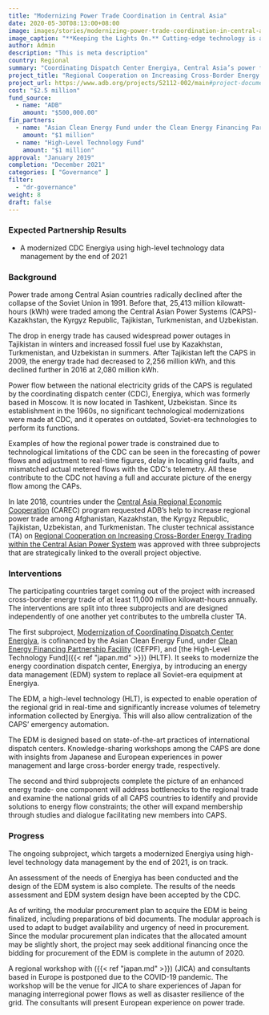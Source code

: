 ```yaml
---
title: "Modernizing Power Trade Coordination in Central Asia"
date: 2020-05-30T08:13:00+08:00
image: images/stories/modernizing-power-trade-coordination-in-central-asia.jpg
image_caption: "**Keeping the Lights On.** Cutting-edge technology is about to turn Energiya into a state-of-the-art power flow coordination center in Central Asia. A modernized Energiya will help increase regional energy trading and address frequent power outages and increasing use of fossil fuels."
author: Admin
description: "This is meta description"
country: Regional
summary: "Coordinating Dispatch Center Energiya, Central Asia’s power flow coordinator, is getting a power boost from an ADB project cofinanced by the Asian Clean Energy Fund under Clean Energy Financing Partnership Facility and the High-Level Technology Fund. A recharged Energiya will help increase regional energy trading and addresses frequent power outages and the increasing use of fossil fuels."
project_title: "Regional Cooperation on Increasing Cross-Border Energy Trading within the Central Asian Power System"
project_url: https://www.adb.org/projects/52112-002/main#project-documents
cost: "$2.5 million"
fund_source: 
  - name: "ADB"
    amount: "$500,000.00"
fin_partners: 
  - name: "Asian Clean Energy Fund under the Clean Energy Financing Partnership Facility"
    amount: "$1 million"
  - name: "High-Level Technology Fund"
    amount: "$1 million"
approval: "January 2019"
completion: "December 2021"
categories: [ "Governance" ]
filter:
  - "dr-governance"
weight: 8
draft: false
---
```


### Expected Partnership Results
<ul class="dr-results">
  <li><i class="icon-check-circle"></i> A modernized CDC Energiya using high-level technology data management by the end of 2021 </li>
  </ul>

### Background

Power trade among Central Asian countries radically declined after the collapse of the Soviet Union in 1991. Before that, 25,413 million kilowatt-hours (kWh) were traded among the Central Asian Power Systems (CAPS)-Kazakhstan, the Kyrgyz Republic, Tajikistan, Turkmenistan, and Uzbekistan.

The drop in energy trade has caused widespread power outages in Tajikistan in winters and increased fossil fuel use by Kazakhstan, Turkmenistan, and Uzbekistan in summers. After Tajikistan left the CAPS in 2009, the energy trade had decreased to 2,256 million kWh, and this declined further in 2016 at 2,080 million kWh. 

Power flow between the national electricity grids of the CAPS is regulated by the coordinating dispatch center (CDC), Energiya, which was formerly based in Moscow. It is now located in Tashkent, Uzbekistan. Since its establishment in the 1960s, no significant technological modernizations were made at CDC, and it operates on outdated, Soviet-era technologies to perform its functions.

Examples of how the regional power trade is constrained due to technological limitations of the CDC can be seen in the forecasting of power flows and adjustment to real-time figures, delay in locating grid faults, and mismatched actual metered flows with the CDC's telemetry. All these contribute to the CDC not having a full and accurate picture of the energy flow among the CAPs.

In late 2018, countries under the [Central Asia Regional Economic Cooperation](https://www.adb.org/countries/subregional-programs/carec) (CAREC) program requested ADB’s help to increase regional power trade among Afghanistan, Kazakhstan, the Kyrgyz Republic, Tajikistan, Uzbekistan, and Turkmenistan. The cluster technical assistance (TA) on [Regional Cooperation on Increasing Cross-Border Energy Trading within the Central Asian Power System](https://www.adb.org/projects/52112-001/main#project-pds) was approved with three subprojects that are strategically linked to the overall project objective.  

### Interventions

The participating countries target coming out of the project with increased cross-border energy trade of at least 11,000 million kilowatt-hours annually. The interventions are split into three subprojects and are designed independently of one another yet contributes to the umbrella cluster TA.

The first subproject, [Modernization of Coordinating Dispatch Center Energiya](https://www.adb.org/sites/default/files/project-documents/52112/52112-002-tasp-en.pdf), is cofinanced by the Asian Clean Energy Fund, under [Clean Energy Financing Partnership Facility](./modalities/clean-energy-financing-partnership-facility/) (CEFPF), and [the High-Level Technology Fund]({{< ref "japan.md" >}}) (HLTF). It seeks to modernize the energy coordination dispatch center, Energiya, by introducing an energy data management (EDM) system to replace all Soviet-era equipment at Energiya. 

The EDM, a high-level technology (HLT), is expected to enable operation of the regional grid in real-time and significantly increase volumes of telemetry information collected by Energiya. This will also allow centralization of the CAPS’ emergency automation.  

The EDM is designed based on state-of-the-art practices of international dispatch centers. Knowledge-sharing workshops among the CAPS are done with insights from Japanese and European experiences in power management and large cross-border energy trade, respectively.

The second and third subprojects complete the picture of an enhanced energy trade- one component will address bottlenecks to the regional trade and examine the national grids of all CAPS countries to identify and provide solutions to energy flow constraints; the other will expand membership through studies and dialogue facilitating new members into CAPS.

### Progress

The ongoing subproject, which targets a modernized Energiya using high-level technology data management by the end of 2021, is on track.  

An assessment of the needs of Energiya has been conducted and the design of the EDM system is also complete. The results of the needs assessment and EDM system design have been accepted by the CDC.

As of writing, the modular procurement plan to acquire the EDM is being finalized, including preparations of bid documents. The modular approach is used to adapt to budget availability and urgency of need in procurement. Since the modular procurement plan indicates that the allocated amount may be slightly short, the project may seek  additional financing once the bidding for procurement of the EDM is complete in the autumn of 2020. 

A regional workshop with ({{< ref "japan.md" >}}) (JICA) and consultants based in Europe is postponed due to the COVID-19 pandemic. The workshop will be the venue for JICA to share experiences of Japan for managing interregional power flows as well as disaster resilience of the grid. The consultants will present European experience on power trade.
